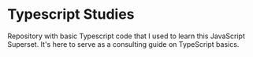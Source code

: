 # Typescript Studies
Repository with basic Typescript code that I used to learn this JavaScript Superset. It's here to serve as a consulting guide on TypeScript basics.
